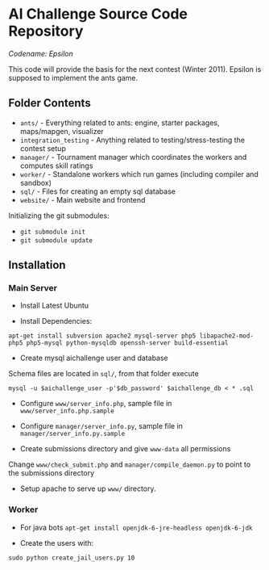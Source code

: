 AI Challenge Source Code Repository
===================================

*Codename: Epsilon*

This code will provide the basis for the next contest (Winter 2011).
Epsilon is supposed to implement the ants game.

Folder Contents
---------------

* `ants/` - Everything related to ants: engine, starter packages, maps/mapgen, visualizer
* `integration_testing` - Anything related to testing/stress-testing the contest setup
* `manager/` - Tournament manager which coordinates the workers and computes skill ratings
* `worker/` - Standalone workers which run games (including compiler and sandbox)
* `sql/` - Files for creating an empty sql database
* `website/` - Main website and frontend

Initializing the git submodules:

* `git submodule init`
* `git submodule update`

Installation
---------------

### Main Server

* Install Latest Ubuntu

* Install Dependencies:

`apt-get install subversion apache2 mysql-server php5 libapache2-mod-php5 php5-mysql python-mysqldb openssh-server build-essential`

* Create mysql aichallenge user and database

Schema files are located in `sql/`, from that folder execute

`mysql -u $aichallenge_user -p'$db_password' $aichallenge_db < * .sql`

* Configure `www/server_info.php`, sample file in `www/server_info.php.sample`

* Configure `manager/server_info.py`, sample file in `manager/server_info.py.sample`

*  Create submissions directory and give `www-data` all permissions

Change `www/check_submit.php` and `manager/compile_daemon.py` to point to the submissions directory

* Setup apache to serve up `www/` directory.

### Worker

* For java bots `apt-get install openjdk-6-jre-headless openjdk-6-jdk`

* Create the users with:

`sudo python create_jail_users.py 10`